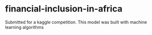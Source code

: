 # financial-inclusion-in-africa

Submitted for a kaggle competition.
This model was built with machine learning algorithms
